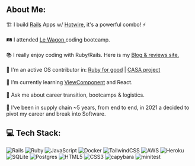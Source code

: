 ## About Me:
🏗 I build [Rails](https://rubyonrails.org/) Apps w/ [Hotwire](https://hotwired.dev/), it's a powerful combo! ⚡️<br>
<br>🛤 I attended [Le Wagon ](https://www.lewagon.com/) coding bootcamp.<br>
<br>📚 I really enjoy coding with Ruby/Rails. Here is my [Blog & reviews site.](https://home.dominicdev.com/) 
<br><br>🦕 I'm an active OS contributor in: [Ruby for good](https://rubyforgood.org/) | [CASA project](https://github.com/rubyforgood/casa#readme)
<br><br>🌱 I’m currently learning [ViewComponent](https://viewcomponent.org/) and React.
<br><br>💬 Ask me about career transition, bootcamps & logistics.<br>
<br>🛫 I've been in supply chain ~5 years, from end to end, in 2021 a decided to pivot my career and break into Software.


## 💻 Tech Stack:
![Rails](https://img.shields.io/badge/rails-%23CC0000.svg?style=flat&logo=ruby-on-rails&logoColor=white) ![Ruby](https://img.shields.io/badge/ruby-%23CC342D.svg?style=flat&logo=ruby&logoColor=white) ![JavaScript](https://img.shields.io/badge/javascript-%23323330.svg?style=flat&logo=javascript&logoColor=%23F7DF1E) ![Docker](https://img.shields.io/badge/%F0%9F%90%B3-docker-blue) ![TailwindCSS](https://img.shields.io/badge/tailwindcss-%2338B2AC.svg?style=flat&logo=tailwind-css&logoColor=white) ![AWS](https://img.shields.io/badge/AWS-%23FF9900.svg?style=flat&logo=amazon-aws&logoColor=white) ![Heroku](https://img.shields.io/badge/heroku-%23430098.svg?style=flat&logo=heroku&logoColor=white) ![SQLite](https://img.shields.io/badge/sqlite-%2307405e.svg?style=flat&logo=sqlite&logoColor=white) ![Postgres](https://img.shields.io/badge/postgres-%23316192.svg?style=flat&logo=postgresql&logoColor=white) ![HTML5](https://img.shields.io/badge/html5-%23E34F26.svg?style=flat&logo=html5&logoColor=white) ![CSS3](https://img.shields.io/badge/css3-%231572B6.svg?style=flat&logo=css3&logoColor=white) ![capybara](https://img.shields.io/badge/%F0%9F%A6%94%20-capybara-yellowgreen) ![minitest](https://img.shields.io/badge/%F0%9F%94%AC%20-minitest-success)


